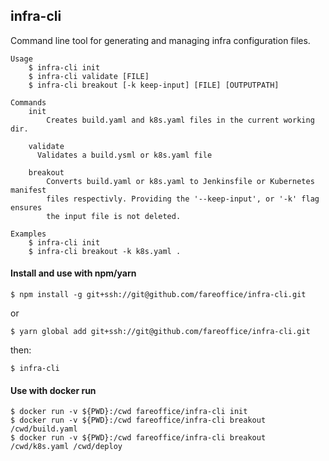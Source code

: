 ## infra-cli

Command line tool for generating and managing infra configuration files.

```shell
Usage
    $ infra-cli init
    $ infra-cli validate [FILE]
    $ infra-cli breakout [-k keep-input] [FILE] [OUTPUTPATH]

Commands
    init
        Creates build.yaml and k8s.yaml files in the current working dir.

    validate
      Validates a build.ysml or k8s.yaml file

    breakout
        Converts build.yaml or k8s.yaml to Jenkinsfile or Kubernetes manifest
        files respectivly. Providing the '--keep-input', or '-k' flag ensures
        the input file is not deleted.

Examples
    $ infra-cli init
    $ infra-cli breakout -k k8s.yaml .
```

#### Install and use with npm/yarn

```shell
$ npm install -g git+ssh://git@github.com/fareoffice/infra-cli.git
```

or

```shell
$ yarn global add git+ssh://git@github.com/fareoffice/infra-cli.git
```

then:

```shell
$ infra-cli
```

#### Use with docker run

```shell
$ docker run -v ${PWD}:/cwd fareoffice/infra-cli init
$ docker run -v ${PWD}:/cwd fareoffice/infra-cli breakout /cwd/build.yaml
$ docker run -v ${PWD}:/cwd fareoffice/infra-cli breakout /cwd/k8s.yaml /cwd/deploy
```
